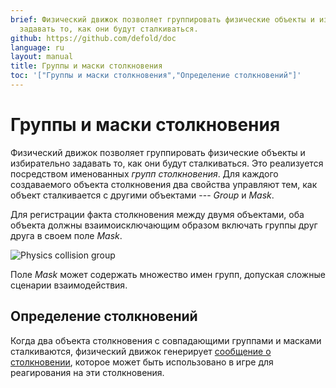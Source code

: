 ```yaml
---
brief: Физический движок позволяет группировать физические объекты и избирательно
  задавать то, как они будут сталкиваться.
github: https://github.com/defold/doc
language: ru
layout: manual
title: Группы и маски столкновения
toc: '["Группы и маски столкновения","Определение столкновений"]'
---
```


# Группы и маски столкновения

Физический движок позволяет группировать физические объекты и избирательно задавать то, как они будут сталкиваться. Это реализуется посредством именованных _групп столкновения_. Для каждого создаваемого объекта столкновения два свойства управляют тем, как объект сталкивается с другими объектами --- *Group* и *Mask*.

Для регистрации факта столкновения между двумя объектами, оба объекта должны взаимоисключающим образом включать группы друг друга в своем поле *Mask*.

![Physics collision group](/manuals/images/physics/collision_group.png)

Поле *Mask* может содержать множество имен групп, допуская сложные сценарии взаимодействия.

## Определение столкновений
Когда два объекта столкновения с совпадающими группами и масками сталкиваются, физический движок генерирует [сообщение о столкновении](/ru/manuals/physics-messages), которое может быть использовано в игре для реагирования на эти столкновения.